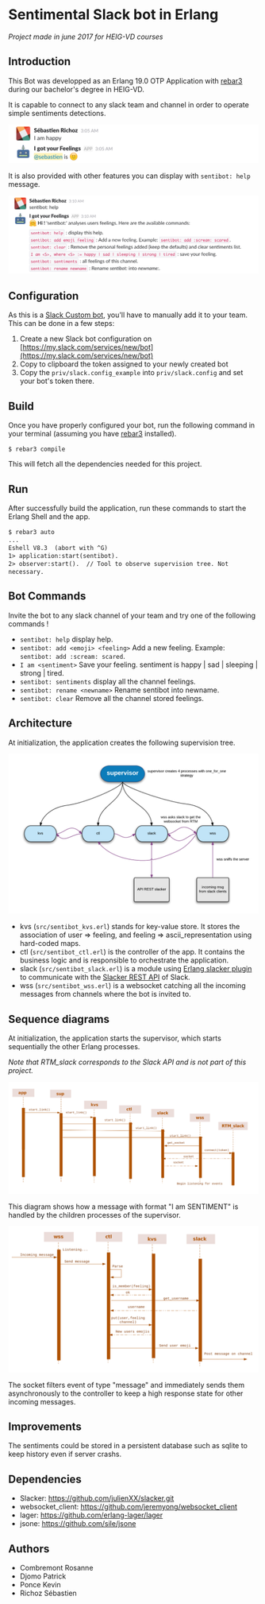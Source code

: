 # Sentimental Slack bot in Erlang

*Project made in june 2017 for HEIG-VD courses*

## Introduction
This Bot was developped as an Erlang 19.0 OTP Application with [rebar3](https://www.rebar3.org/) during our bachelor's degree in HEIG-VD.

It is capable to connect to any slack team and channel in order to operate simple sentiments detections.

![System architecture](/doc/screens/screen1.png)   

It is also provided with other features you can display with `sentibot: help` message.

![System architecture](/doc/screens/screen2.png)   

## Configuration

As this is a [Slack Custom bot](https://api.slack.com/bot-users#custom_bot_users), you'll have to manually add it to your team. This can be done in a few steps:

1. Create a new Slack bot configuration on [https://my.slack.com/services/new/bot](https://my.slack.com/services/new/bot)
2. Copy to clipboard the token assigned to your newly created bot
3. Copy the `priv/slack.config_example` into `priv/slack.config` and set your bot's token there.

## Build

Once you have properly configured your bot, run  the following command in your terminal (assuming you have [rebar3](https://www.rebar3.org/) installed).

    $ rebar3 compile

This will fetch all the dependencies needed for this project.

## Run

After successfully build the application, run these commands to start the Erlang Shell and the app.

    $ rebar3 auto
    ...
    Eshell V8.3  (abort with ^G)
    1> application:start(sentibot).
    2> observer:start().  // Tool to observe supervision tree. Not necessary.

## Bot Commands

Invite the bot to any slack channel of your team and try one of the following commands !

- `sentibot: help` display help.    
- `sentibot: add <emoji> <feeling>` Add a new feeling. Example: `sentibot: add :scream: scared`.     
- `I am <sentiment>` Save your feeling. sentiment is happy | sad | sleeping | strong | tired.      
- `sentibot: sentiments` display all the channel feelings.               
- `sentibot: rename <newname>` Rename sentibot into newname.                     
- `sentibot: clear` Remove all the channel stored feelings.

## Architecture

At initialization, the application creates the following supervision tree.

![System architecture](/doc/architecture.png)

- kvs (`src/sentibot_kvs.erl`) stands for key-value store. It stores the association of user => feeling, and feeling => ascii_representation using hard-coded maps.
- ctl (`src/sentibot_ctl.erl`) is the controller of the app. It contains the business logic and is responsible to orchestrate the application.
- slack (`src/sentibot_slack.erl`) is a module using [Erlang slacker plugin](https://github.com/julienXX/slacker) to communicate with the [Slacker REST API](https://api.slack.com/web) of Slack.
- wss (`src/sentibot_wss.erl`) is a websocket catching all the incoming messages from channels where the bot is invited to.

## Sequence diagrams

At initialization, the application starts the supervisor, which starts sequentially the other Erlang processes.

*Note that RTM_slack corresponds to the Slack API and is not part of this project.*

![Sequence diagram init](/doc/diagram_sequence_init.png)

This diagram shows how a message with format "I am SENTIMENT" is handled by the children processes of the supervisor.

![Sequence diagram "I am X"](/doc/diagram_sequence_I_AM_X.png)

The socket filters event of type "message" and immediately sends them asynchronously to the controller to keep a high response state for other incoming messages.                           

## Improvements

The sentiments could be stored in a persistent database such as sqlite to keep history even if server crashs.

## Dependencies

- Slacker: https://github.com/julienXX/slacker.git
- websocket_client: https://github.com/jeremyong/websocket_client
- lager: https://github.com/erlang-lager/lager
- jsone: https://github.com/sile/jsone

## Authors
* Combremont Rosanne
* Djomo Patrick
* Ponce Kevin
* Richoz Sébastien

